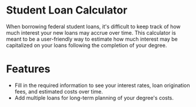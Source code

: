 # Student Loan Calculator

When borrowing federal student loans, it's difficult to keep track of how much interest your new loans may accrue over time. This calculator is meant to be a user-friendly way to estimate how much interest may be capitalized on your loans following the completion of your degree.

# Features
* Fill in the required information to see your interest rates, loan origination fees, and estimated costs over time.
* Add multiple loans for long-term planning of your degree's costs.
